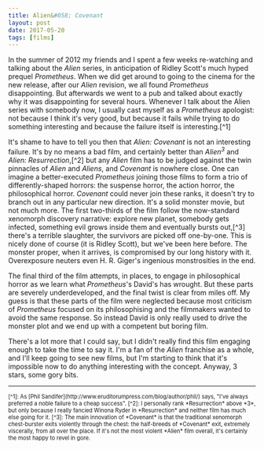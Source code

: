 ```yaml
---
title: Alien&#058; Covenant
layout: post
date: 2017-05-20
tags: [films]
---
```


In the summer of 2012 my friends and I spent a few weeks re-watching and talking about the *Alien* series, in anticipation of Ridley Scott's much hyped prequel *Prometheus*.
When we did get around to going to the cinema for the new release, after our *Alien* revision, we all found *Prometheus* disappointing. But afterwards we went to a pub and talked about exactly why it was disappointing for several hours. Whenever I talk about the Alien series with somebody now, I usually cast myself as a *Prometheus* apologist: not because I think it's very good, but because it fails while trying to do something interesting and because the failure itself is interesting.[^1]

It's shame to have to tell you then that *Alien: Covenant* is not an interesting failure. It's by no means a bad film, and certainly better than *Alien<sup>3</sup>* and *Alien: Resurrection*,[^2] but any *Alien* film has to be judged against the twin pinnacles of *Alien* and *Aliens*, and *Covenant* is nowhere close. One can imagine a better-executed *Prometheus* joining those films to form a trio of differently-shaped horrors: the suspense horror, the action horror, the philosophical horror. *Covenant* could never join these ranks, it doesn't try to branch out in any particular new direction. It's a solid monster movie, but not much more. The first two-thirds of the film follow the now-standard xenomorph discovery narrative: explore new planet, somebody gets infected, something evil grows inside them and eventually bursts out,[^3] there's a terrible slaughter, the survivors are picked off one-by-one. This is nicely done of course (it is Ridley Scott), but we've been here before. The monster proper, when it arrives, is compromised by our long history with it. Overexposure neuters even H. R. Giger's ingenious monstrosities in the end.

The final third of the film attempts, in places, to engage in philosophical horror as we learn what *Prometheus*'s David's has wrought. But these parts are severely underdeveloped, and the final twist is clear from miles off. My guess is that these parts of the film were neglected because most criticism of *Prometheus* focused on its philosophising and the filmmakers wanted to avoid the same response. So instead David is only really used to drive the monster plot and we end up with a competent but boring film.


There's a lot more that I could say, but I didn't really find this film engaging enough to take the time to say it. I'm a fan of the *Alien* franchise as a whole, and I'll keep going to see new films, but I'm starting to think that it's impossible now to do anything interesting with the concept.
Anyway, 3 stars, some gory bits.


<hr>
<div style="font-size: 80%">
[^1]: As [Phil Sandifer](http://www.eruditorumpress.com/blog/author/phil/) says, "I've always preferred a noble failure to a cheap success".
[^2]: I personally rank *Resurrection* above *3*, but only because I really fancied Winona Ryder in *Resurrection* and neither film has much else going for it.
[^3]: The main innovation of *Covenant* is that the traditional xenomorph chest-burster exits violently through the chest: the half-breeds of *Covenant* exit, extremely viscerally, from all over the place. If it's not the most violent *Alien* film overall, it's certainly the most happy to revel in gore.
</div>
